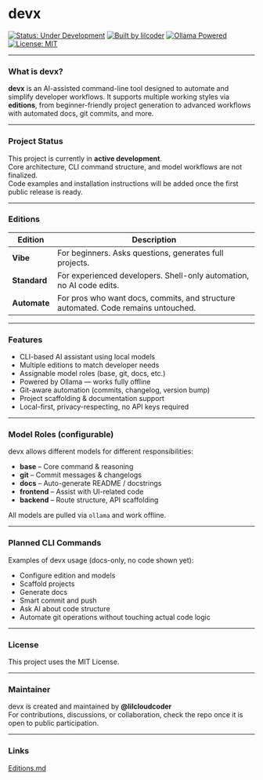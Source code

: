 # devx

[![Status: Under Development](https://img.shields.io/badge/status-under--development-yellow.svg)](https://github.com/lilcloudcoder/devx)
[![Built by lilcoder](https://img.shields.io/badge/built%20by-lilcloudcoder-blue?style=flat-square)](https://github.com/lilcloudcoder)
[![Ollama Powered](https://img.shields.io/badge/powered%20by-Ollama-0abde3?logo=linux)](https://ollama.com)
[![License: MIT](https://img.shields.io/badge/license-MIT-green)](./LICENSE)

---

### What is devx?

**devx** is an AI-assisted command-line tool designed to automate and simplify developer workflows. It supports multiple working styles via **editions**, from beginner-friendly project generation to advanced workflows with automated docs, git commits, and more.

---

### Project Status

This project is currently in **active development**.  
Core architecture, CLI command structure, and model workflows are not finalized.  
Code examples and installation instructions will be added once the first public release is ready.

---

### Editions

| Edition   | Description |
|-----------|-------------|
| **Vibe**      | For beginners. Asks questions, generates full projects. |
| **Standard**  | For experienced developers. Shell-only automation, no AI code edits. |
| **Automate**  | For pros who want docs, commits, and structure automated. Code remains untouched. |

---

### Features

- CLI-based AI assistant using local models
- Multiple editions to match developer needs
- Assignable model roles (base, git, docs, etc.)
- Powered by Ollama — works fully offline
- Git-aware automation (commits, changelog, version bump)
- Project scaffolding & documentation support
- Local-first, privacy-respecting, no API keys required

---

### Model Roles (configurable)

devx allows different models for different responsibilities:
- **base** – Core command & reasoning
- **git** – Commit messages & changelogs
- **docs** – Auto-generate README / docstrings
- **frontend** – Assist with UI-related code
- **backend** – Route structure, API scaffolding

All models are pulled via `ollama` and work offline.

---

### Planned CLI Commands

Examples of devx usage (docs-only, no code shown yet):

- Configure edition and models
- Scaffold projects
- Generate docs
- Smart commit and push
- Ask AI about code structure
- Automate git operations without touching actual code logic

---

### License

This project uses the MIT License.

---

### Maintainer

devx is created and maintained by **@lilcloudcoder**  
For contributions, discussions, or collaboration, check the repo once it is open to public participation.

---

### Links

[Editions.md](https://github.com/LilCloudCoder/devx/blob/main/logic/core/modules/EDITIONS.md)